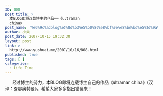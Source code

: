 ```yaml
---
ID: 808
post_title: >
  本BLOG即将连载博主的作品——《ultraman
  china》
post_name: '%e6%9c%acblog%e5%8d%b3%e5%b0%86%e8%bf%9e%e8%bd%bd%e5%8d%9a%e4%b8%bb%e7%9a%84%e4%bd%9c%e5%93%81%e2%80%94%e2%80%94%e3%80%8aultraman-china%e3%80%8b'
author: 小奥
post_date: 2007-10-16 19:32:30
layout: post
link: >
  http://www.yushuai.me/2007/10/16/808.html
published: true
tags: [ ]
categories:
  - Life Time
---
```

      经过博主的努力，本BLOG即将连载博主自己的作品《ultraman china》（汉译：查那奥特曼》。希望大家多多指出错误来！